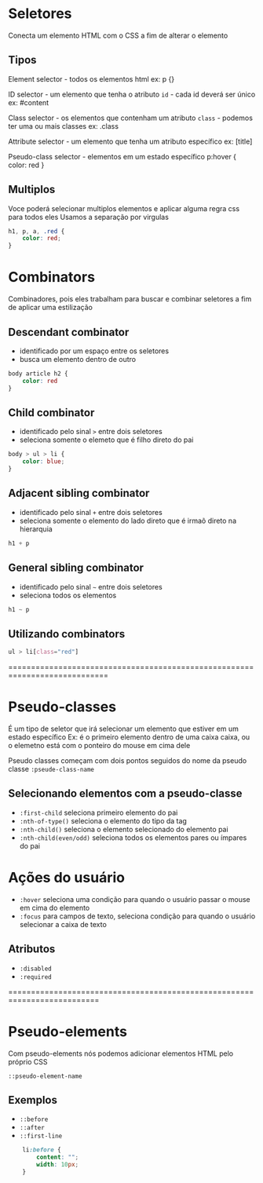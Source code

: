 # Seletores

Conecta um elemento HTML com o CSS a fim de alterar o elemento

## Tipos

Element selector
    - todos os elementos html
    ex: p {}
    
ID selector
    - um elemento que tenha o atributo `id`
    - cada id deverá ser único
    ex: #content

Class selector
    - os elementos que contenham um atributo `class`
    - podemos ter uma ou mais classes
    ex: .class

Attribute selector
    - um elemento que tenha um atributo específico
    ex: [title]

Pseudo-class selector
    - elementos em um estado específico
    p:hover {
        color: red
    }

## Multiplos

Voce poderá selecionar multiplos elementos e aplicar alguma regra css para todos eles
Usamos a separação por virgulas

```css
h1, p, a, .red {
    color: red;
}
```

# Combinators

Combinadores, pois eles trabalham para buscar e combinar seletores a fim de aplicar uma estilização

## Descendant combinator

- identificado por um espaço entre os seletores
- busca um elemento dentro de outro
```css
body article h2 {
    color: red
}
```

## Child combinator

- identificado pelo sinal ` > ` entre dois seletores
- seleciona somente o elemeto que é filho direto do pai

```css
body > ul > li {
    color: blue;
}
```

## Adjacent sibling combinator

- identificado pelo sinal ` + ` entre dois seletores
- seleciona somente o elemento do lado direto que é irmaõ direto na hierarquia

```css
h1 + p
```

## General sibling combinator

- identificado pelo sinal ` ~ ` entre dois seletores
- seleciona todos os elementos

```css
h1 ~ p
```

## Utilizando combinators

```css
ul > li[class="red"]
```

============================================================================

# Pseudo-classes

É um tipo de seletor que irá selecionar um elemento que estiver em um estado específico
Ex: é o primeiro elemento dentro de uma caixa caixa, ou o elemetno está com o ponteiro do mouse em cima dele

Pseudo classes começam com dois pontos seguidos do nome da pseudo classe `:pseude-class-name`

## Selecionando elementos com a pseudo-classe

- `:first-child` seleciona primeiro elemento do pai
- `:nth-of-type()` seleciona o elemento do tipo da tag
- `:nth-child()` seleciona o elemento selecionado do elemento pai
- `:nth-child(even/odd)` seleciona todos os elementos pares ou ímpares do pai

# Ações do usuário

- `:hover` seleciona uma condição para quando o usuário passar o mouse em cima do elemento
- `:focus` para campos de texto, seleciona condição para quando o usuário selecionar a caixa de texto

## Atributos

- `:disabled`
- `:required`

==========================================================================

# Pseudo-elements

Com pseudo-elements nós podemos adicionar elementos HTML pelo próprio CSS

`::pseudo-element-name`

## Exemplos

- `::before`
- `::after`
- `::first-line`

```css
    li:before {
        content: "";
        width: 10px;
    }
```
